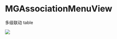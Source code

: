 # MGAssociationMenuView

多级联动 table

![](https://ws1.sinaimg.cn/large/006tKfTcgy1fi5cihabnkj30ku112wfo.jpg)

